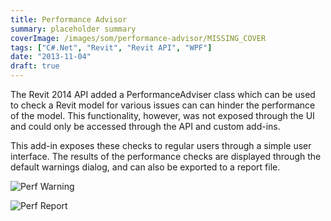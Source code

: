 ```yaml
---
title: Performance Advisor
summary: placeholder summary
coverImage: /images/som/performance-advisor/MISSING_COVER
tags: ["C#.Net", "Revit", "Revit API", "WPF"]
date: "2013-11-04"
draft: true
---
```


The Revit 2014 API added a PerformanceAdviser class which can be used to check a Revit model for various issues can can hinder the performance of the model. This functionality, however, was not exposed through the UI and could only be accessed through the API and custom add-ins.

This add-in exposes these checks to regular users through a simple user interface. The results of the performance checks are displayed through the default warnings dialog, and can also be exported to a report file.

![Perf Warning](/images/som/performance-advisor/Perf-Warning.png)

![Perf Report](/images/som/performance-advisor/Perf-Report.png)
